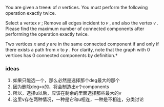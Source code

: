 You are given a tree∗
 of 𝑛
 vertices. You must perform the following operation exactly twice.

Select a vertex 𝑣
;
Remove all edges incident to 𝑣
, and also the vertex 𝑣
.
Please find the maximum number of connected components after performing the operation exactly twice.

Two vertices 𝑥
 and 𝑦
 are in the same connected component if and only if there exists a path from 𝑥
 to 𝑦
. For clarity, note that the graph with 0
 vertices has 0
 connected components by definition.†

### ideas
1. 如果只能选一个，那么必然是选择那个deg最大的那个
2. 因为删除deg=x的，将会制造出x个components
3. 所以，选择u以后，应该在剩余的里面选择那些最大的v
4. 这里v存在两种情况，一种是它和u相连，一种是不相连，分类讨论